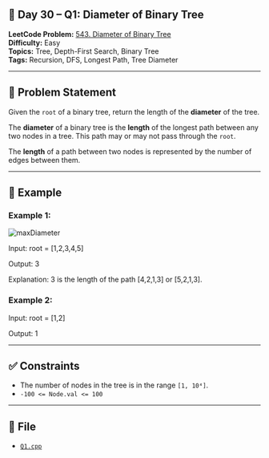 ## 🧩 **Day 30 – Q1: Diameter of Binary Tree**

**LeetCode Problem:** [543. Diameter of Binary Tree](https://leetcode.com/problems/diameter-of-binary-tree/)  
**Difficulty:** Easy  
**Topics:** Tree, Depth-First Search, Binary Tree  
**Tags:** Recursion, DFS, Longest Path, Tree Diameter

---

## 📄 Problem Statement

Given the `root` of a binary tree, return the length of the **diameter** of the tree.

The **diameter** of a binary tree is the **length** of the longest path between any two nodes in a tree. This path may or may not pass through the `root`.

The **length** of a path between two nodes is represented by the number of edges between them.

---

## 🧠 Example

### Example 1:

![maxDiameter](https://assets.leetcode.com/uploads/2021/03/06/diamtree.jpg)

Input: root = [1,2,3,4,5]

Output: 3

Explanation: 3 is the length of the path [4,2,1,3] or [5,2,1,3].

### Example 2:

Input: root = [1,2]

Output: 1

---

## ✅ Constraints

- The number of nodes in the tree is in the range `[1, 10⁴]`.
- `-100 <= Node.val <= 100`

---

## 📁 File

- [`Q1.cpp`](./Q1.cpp)

